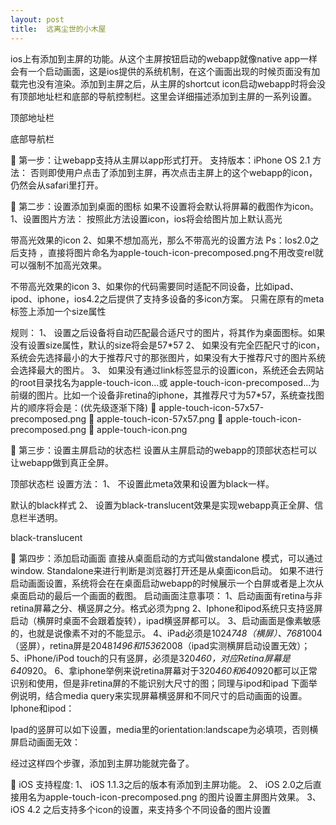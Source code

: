 ```yaml
---
layout: post
title:  远离尘世的小木屋
---
```


ios上有添加到主屏的功能。从这个主屏按钮启动的webapp就像native app一样会有一个启动画面，这是ios提供的系统机制，在这个画面出现的时候页面没有加载完也没有渲染。添加到主屏之后，从主屏的shortcut icon启动webapp时将会没有顶部地址栏和底部的导航控制栏。这里会详细描述添加到主屏的一系列设置。


顶部地址栏

底部导航栏

   第一步：让webapp支持从主屏以app形式打开。
支持版本：iPhone OS 2.1
    方法：<meta name="apple-mobile-web-app-capable" content="yes" />
否则即使用户点击了添加到主屏，再次点击主屏上的这个webapp的icon，仍然会从safari里打开。

   第二步：设置添加到桌面的图标
如果不设置将会默认将屏幕的截图作为icon。
1、设置图片方法：<link rel="apple-touch-icon" href="icon.png" />  按照此方法设置icon，ios将会给图片加上默认高光

带高光效果的icon
2、如果不想加高光，那么不带高光的设置方法<link rel="apple-touch-icon-precomposed" href="icon.png" />
Ps：Ios2.0之后支持<link rel="apple-touch-icon" href=" apple-touch-icon-precomposed.png " /> ，直接将图片命名为apple-touch-icon-precomposed.png不用改变rel就可以强制不加高光效果。


不带高光效果的icon
3、如果你的代码需要同时适配不同设备，比如ipad、ipod、iphone，ios4.2之后提供了支持多设备的多icon方案。
只需在原有的meta标签上添加一个size属性
<link rel="apple-touch-icon" href="touch-icon-iphone.png" />
<link rel="apple-touch-icon" sizes="72x72" href="touch-icon-ipad.png" />
<link rel="apple-touch-icon" sizes="114x114" href="touch-icon-iphone-retina.png" />
<link rel="apple-touch-icon" sizes="144x144" href="touch-icon-ipad-retina.png" />
规则：
1、  设置之后设备将自动匹配最合适尺寸的图片，将其作为桌面图标。如果没有设置size属性，默认的size将会是57*57
2、  如果没有完全匹配尺寸的icon，系统会先选择最小的大于推荐尺寸的那张图片，如果没有大于推荐尺寸的图片系统会选择最大的图片。
3、  如果没有通过link标签显示的设置icon，系统还会去网站的root目录找名为apple-touch-icon...或 apple-touch-icon-precomposed…为前缀的图片。比如一个设备非retina的iphone，其推荐尺寸为57*57，系统查找图片的顺序将会是：(优先级逐渐下降)
   apple-touch-icon-57x57-precomposed.png
   apple-touch-icon-57x57.png
   apple-touch-icon-precomposed.png
   apple-touch-icon.png

   第三步：设置主屏启动的状态栏
设置从主屏启动的webapp的顶部状态栏可以让webapp做到真正全屏。

顶部状态栏
设置方法：
1、<meta name="apple-mobile-web-app-status-bar-style" content="black" />
        不设置此meta效果和设置为black一样。

默认的black样式
2、<meta name="apple-mobile-web-app-status-bar-style" content="black-translucent" />
设置为black-translucent效果是实现webapp真正全屏、信息栏半透明。

black-translucent

   第四步：添加启动画面
直接从桌面启动的方式叫做standalone 模式，可以通过window. Standalone来进行判断是浏览器打开还是从桌面icon启动。
如果不进行启动画面设置，系统将会在在桌面启动webapp的时候展示一个白屏或者是上次从桌面启动的最后一个画面的截图。
启动画面注意事项：
1、启动画面有retina与非retina屏幕之分、横竖屏之分。格式必须为png
2、Iphone和ipod系统只支持竖屏启动（横屏时桌面不会跟着旋转），ipad横竖屏都可以。
3、启动画面是像素敏感的，也就是说像素不对的不能显示。
4、iPad必须是1024*748（横屏）、768*1004（竖屏），retina屏是2048*1496和1536*2008（ipad实测横屏启动设置无效）；
5、iPhone/iPod touch的只有竖屏，必须是320*460，对应Retina屏幕是640*920。
6、拿iphone举例来说retina屏幕对于320*460和640*920都可以正常识别和使用，但是非retina屏的不能识别大尺寸的图；同理与ipod和ipad
下面举例说明，结合media query来实现屏幕横竖屏和不同尺寸的启动画面的设置。
Iphone和ipod：
<link rel="apple-touch-startup-image" href="startup.png" media="screen and (max-device-width:320)" />
<link rel="apple-touch-startup-image" href="startup@2x.jpg" />

Ipad的竖屏可以如下设置，media里的orientation:landscape为必填项，否则横屏启动画面无效：
<link rel="apple-touch-startup-image" href="/st/assets/img/icon.png" media="screen and (min-device-width: 481px) and (max-device-width: 1024px) and (orientation:landscape)" />


经过这样四个步骤，添加到主屏功能就完备了。

   iOS 支持程度:
1、  iOS 1.1.3之后的版本有添加到主屏功能。
2、  iOS 2.0之后直接用名为apple-touch-icon-precomposed.png  的图片设置主屏图片效果。
3、  iOS 4.2 之后支持多个icon的设置，来支持多个不同设备的图片设置
